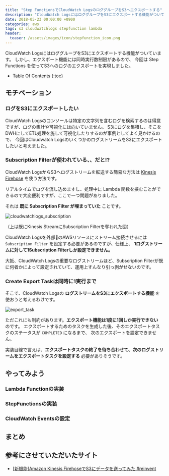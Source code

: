 ```yaml
---
title: "Step FunctionsでCloudWatch LogsのロググループをS3へエクスポートする"
description: "CloudWatch LogsにはロググループをS3にエクスポートする機能がついています。しかし、エクスポート機能には同時実行数制限があるので、 今回は Step Functions を使ってS3へのログのエクスポートを実現しました。"
date: 2018-05-23 00:00:00 +0900
categories: aws
tags: s3 cloudwatchlogs stepfunction lambda
header:
  teaser: /assets/images/icon/stepfunction_icon.png
---
```


CloudWatch LogsにはロググループをS3にエクスポートする機能がついています。
しかし、エクスポート機能には同時実行数制限があるので、 今回は Step Functions を使ってS3へのログのエクスポートを実現しました。

* Table Of Contents
{:toc}

## モチベーション

### ログをS3にエクスポートしたい

CloudWatch Logsのコンソールは特定の文字列を含むログを検索するのは得意ですが、ログの集計や可視化には向いていません。
S3にログを集積し、そこをDWHにしてETL処理を施して可視化したりするのが事例としてよく見かけるので、
今回はCloudwatch LogsのいくつかのログストリームをS3にエクスポートしたいと考えました。

### Subscription Filterが使われている、、だと!?

CloudWatch LogsからS3へログストリームを転送する簡易な方法は [Kinesis Firehose](https://docs.aws.amazon.com/ja_jp/firehose/latest/dev/what-is-this-service.html) を使う方法です。

リアルタイムでログを流し込めますし、処理中に Lambda 関数を挟むことができるので大変便利ですが、ここで一つ問題がありました。

それは **既に Subscription Filter が埋まっていた** ことです。

![cloudwatchlogs_subscription]({{site.baseurl}}/assets/images/20180523/cloudwatchlogs_subscription.png)

（上は既にKinesis StreamにSubscription Filterを奪われた図）

CloudWatch Logsを外部のAWSリソースにストリーム接続させるには `Subscription Filter` を設定する必要があるのですが、仕様上、 **1ログストリームに対して1Subscription Filterしか設定できません。**

大抵、CloudWatch Logsの重要なログストリームほど、Subscription Filterが既に何者かによって設定されていて、運用上すんなり引っ剥がせないのです。

### Create Export Taskは同時に1実行まで

そこで、CloudWatch Logsの **ログストリームをS3にエクスポートする機能** を使おうと考えるわけです。

![export_task]({{site.baseurl}}/assets/images/20180523/export_task.png)

ただこれにも制約があります。**エクスポート機能は1度に1回しか実行できない** のです。
エクスポートするためのタスクを生成した後、そのエクスポートタスクのステータスが `COMPLETED` になるまで、
次のエクスポートを設定できません。

実装目線で言えば、**エクスポートタスクの終了を待ち合わせて、次のログストリームをエクスポートタスクを設定する** 必要がありそうです。

## やってみよう

### Lambda Functionの実装

### StepFunctionsの実装

### CloudWatch Eventsの設定

## まとめ

## 参考にさせていただいたサイト
* [[新機能]Amazon Kinesis FirehoseでS3にデータを送ってみた #reinvent](https://dev.classmethod.jp/cloud/aws/put-data-on-s3-through-firehose/)
